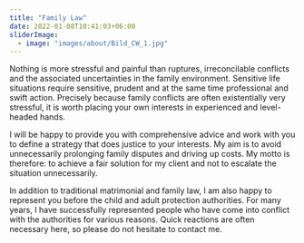 ```yaml
---
title: "Family Law"
date: 2022-01-08T10:41:03+06:00
sliderImage:
  - image: "images/about/Bild_CW_1.jpg"
---
```


Nothing is more stressful and painful than ruptures, irreconcilable conflicts and the associated uncertainties in the family environment. Sensitive life situations require sensitive, prudent and at the same time professional and swift action. Precisely because family conflicts are often existentially very stressful, it is worth placing your own interests in experienced and level-headed hands.

I will be happy to provide you with comprehensive advice and work with you to define a strategy that does justice to your interests. My aim is to avoid unnecessarily prolonging family disputes and driving up costs. My motto is therefore: to achieve a fair solution for my client and not to escalate the situation unnecessarily.

In addition to traditional matrimonial and family law, I am also happy to represent you before the child and adult protection authorities. For many years, I have successfully represented people who have come into conflict with the authorities for various reasons. Quick reactions are often necessary here, so please do not hesitate to contact me.


